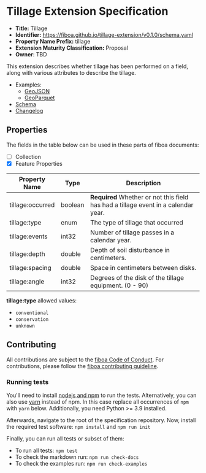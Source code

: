 # Tillage Extension Specification

- **Title:** Tillage
- **Identifier:** <https://fiboa.github.io/tillage-extension/v0.1.0/schema.yaml>
- **Property Name Prefix:** tillage
- **Extension Maturity Classification:** Proposal
- **Owner**: TBD

This extension describes whether tillage has been performed on a field, along with various attributes
to describe the tillage.

- Examples:
  - [GeoJSON](examples/geojson/)
  - [GeoParquet](examples/geoparquet/)
- [Schema](schema/schema.yaml)
- [Changelog](./CHANGELOG.md)

## Properties

The fields in the table below can be used in these parts of fiboa documents:

- [ ] Collection
- [x] Feature Properties

| Property Name | Type | Description |
| ------------- | ---- | ----------- |
| tillage:occurred | boolean | **Required** Whether or not this field has had a tillage event in a calendar year. |
| tillage:type | enum  | The type of tillage that occurred |
| tillage:events | int32 | Number of tillage passes in a calendar year. |
| tillage:depth | double | Depth of soil disturbance in centimeters. |
| tillage:spacing | double | Space in centimeters between disks. |
| tillage:angle | int32 | Degrees of the disk of the tillage equipment. (0 - 90) |

**tillage:type** allowed values:

* `conventional`
* `conservation`
* `unknown` 

## Contributing

All contributions are subject to the
[fiboa Code of Conduct](https://github.com/fiboa/specification/blob/main/CODE_OF_CONDUCT.md).
For contributions, please follow the
[fiboa contributing guideline](https://github.com/fiboa/specification/blob/main/CONTRIBUTING.md).

### Running tests

You'll need to install [nodejs and npm](https://nodejs.org/en/download/) to run the tests.
Alternatively, you can also use [yarn](https://yarnpkg.com/) instead of npm.
In this case replace all occurrences of `npm` with `yarn` below.
Additionally, you need Python >= 3.9 installed.

Afterwards, navigate to the root of the specification repository.
Now, install the required test software: `npm install` and `npm run init`

Finally, you can run all tests or subset of them:

- To run all tests: `npm test`
- To check the markdown run: `npm run check-docs`
- To check the examples run: `npm run check-examples`

